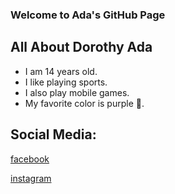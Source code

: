 ### Welcome to Ada's GitHub Page

 ## All About Dorothy Ada
 - I am 14 years old.
 - I like playing sports.
 - I also play mobile games.
 - My favorite color is purple 💜.










## Social Media: 
[facebook](https://www.facebook.com/dorothy.dora1512/)

[instagram](https://www.instagram.com/dorothyyadaa/)

